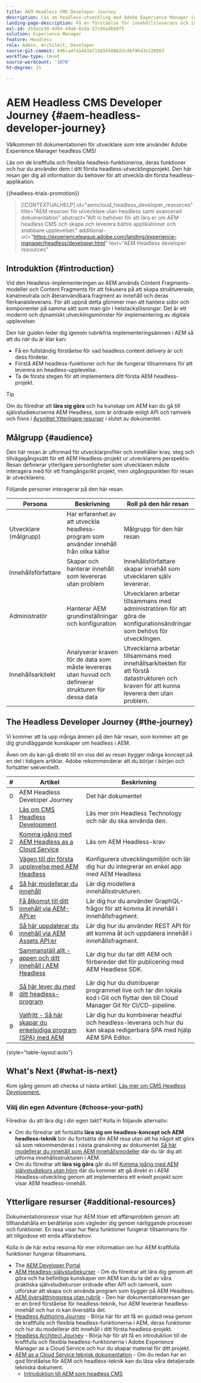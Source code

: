 ```yaml
---
title: AEM Headless CMS Developer Journey
description: Läs om headless-utveckling med Adobe Experience Manager (AEM) som Headless CMS. Lär dig hur du använder funktioner som innehållsmodeller, innehållsfragment och ett GraphQL-API för att leverera headless-innehåll.
landing-page-description: Få en förståelse för innehållsleverans och implementering utan problem. Läs mer om hur ni utvecklar er strategi inom ert företag.
exl-id: d14a1e30-dd04-49a8-8cda-27c80a4bb0f5
solution: Experience Manager
feature: Headless
role: Admin, Architect, Developer
source-git-commit: 646ca4f4a441bf1565558002dcd6f96d3e228563
workflow-type: tm+mt
source-wordcount: '1070'
ht-degree: 1%

---
```


# AEM Headless CMS Developer Journey {#aem-headless-developer-journey}

Välkommen till dokumentationen för utvecklare som inte använder Adobe Experience Manager headless CMS!

Läs om de kraftfulla och flexibla headless-funktionerna, deras funktioner och hur du använder dem i ditt första headless-utvecklingsprojekt. Den här resan ger dig all information du behöver för att utveckla din första headless-applikation.

{{headless-trials-promotion}}

>[!CONTEXTUALHELP]
>id="aemcloud_headless_developer_resources"
>title="AEM resurser för utvecklare utan headless samt avancerad dokumentation"
>abstract="Allt ni behöver för att lära er om AEM headless CMS och skapa och leverera bättre applikationer och snabbare upplevelser."
>additional-url="https://experienceleague.adobe.com/landing/experience-manager/headless/developer.html" text="AEM Headless developer resources"

## Introduktion {#introduction}

Vid den Headless-implementeringen av AEM används Content Fragments-modeller och Content Fragments för att fokusera på att skapa strukturerade, kanalneutrala och återanvändbara fragment av innehåll och deras flerkanalsleverans. För att uppnå detta glömmer man att hantera sidor och komponenter på samma sätt som man gör i helstackslösningar. Det är ett modernt och dynamiskt utvecklingsmönster för implementering av digitala upplevelser.

Den här guiden leder dig igenom rubrikfria implementeringsämnen i AEM så att du när du är klar kan:

* Få en fullständig förståelse för vad headless content delivery är och dess fördelar.
* Förstå AEM headless-funktioner och hur de fungerar tillsammans för att leverera en headless-upplevelse.
* Ta de första stegen för att implementera ditt första AEM headless-projekt.

>[!TIP]
>
> Om du föredrar att **lära sig göra** och ha kunskap om AEM kan du gå till självstudiekurserna AEM Headless, som är ordnade enligt API och ramverk och finns i [Avsnittet Ytterligare resurser](#additional-resources) i slutet av dokumentet.

## Målgrupp {#audience}

Den här resan är utformad för utvecklarprofiler och innehåller krav, steg och tillvägagångssätt för ett AEM Headless-projekt ur utvecklarens perspektiv. Resan definierar ytterligare personligheter som utvecklaren måste interagera med för ett framgångsrikt projekt, men utgångspunkten för resan är utvecklarens.

Följande personer interagerar på den här resan.

| Persona | Beskrivning | Roll på den här resan |
|---|---|---|
| Utvecklare (målgrupp) | Har erfarenhet av att utveckla headless-program som använder innehåll från olika källor | Målgrupp för den här resan |
| Innehållsförfattare | Skapar och hanterar innehåll som levereras utan problem | Innehållsförfattare skapar innehåll som utvecklaren själv levererar. |
| Administratör | Hanterar AEM grundinställningar och konfiguration | Utvecklaren arbetar tillsammans med administratören för att göra de konfigurationsändringar som behövs för utvecklingen. |
| Innehållsarkitekt | Analyserar kraven för de data som måste levereras utan huvud och definierar strukturen för dessa data | Utvecklarna arbetar tillsammans med innehållsarkitekten för att förstå datastrukturen och kraven för att kunna leverera den utan problem. |

## The Headless Developer Journey {#the-journey}

Vi kommer att ta upp många ämnen på den här resan, som kommer att ge dig grundläggande kunskaper om headless i AEM.

Även om du kan gå direkt till en viss del av resan bygger många koncept på en del i tidigare artiklar. Adobe rekommenderar att du börjar i början och fortsätter sekventiellt.

| # | Artikel | Beskrivning |
|---|---|---|
| 0 | AEM Headless Developer Journey | Det här dokumentet |
| 1 | [Läs om CMS Headless Development](learn-about.md) | Läs mer om Headless Technology och när du ska använda den. |
| 2 | [Komma igång med AEM Headless as a Cloud Service](getting-started.md) | Läs om AEM Headless-krav |
| 3 | [Vägen till din första upplevelse med AEM Headless](path-to-first-experience.md) | Konfigurera utvecklingsmiljön och lär dig hur du integrerar en enkel app med AEM Headless |
| 4 | [Så här modellerar du innehåll](model-your-content.md) | Lär dig modellera innehållsstrukturen. |
| 5 | [Få åtkomst till ditt innehåll via AEM-API:er](access-your-content.md) | Lär dig hur du använder GraphQL-frågor för att komma åt innehåll i innehållsfragment. |
| 6 | [Så här uppdaterar du innehåll via AEM Assets API:er](update-your-content.md) | Lär dig hur du använder REST API för att komma åt och uppdatera innehåll i innehållsfragment. |
| 7 | [Sammanställ allt - appen och ditt innehåll i AEM Headless](put-it-all-together.md) | Lär dig hur du tar ditt AEM och förbereder det för publicering med AEM Headless SDK. |
| 8 | [Så här lever du med ditt headless-program](go-live.md) | Lär dig hur du distribuerar programmet live och tar din lokala kod i Git och flyttar den till Cloud Manager Git för CI/CD-pipeline. |
| 9 | [Valfritt - Så här skapar du enkelsidiga program (SPA) med AEM](create-spa.md) | Lär dig hur du kombinerar headful och headless-leverans och hur du kan skapa redigerbara SPA med hjälp AEM SPA Editor. |

{style="table-layout:auto"}

## What&#39;s Next {#what-is-next}

Kom igång genom att checka ut nästa artikel: [Läs mer om CMS Headless Development.](learn-about.md)

### Välj din egen Adventure {#choose-your-path}

Föredrar du att lära dig i din egen takt? Kolla in följande alternativ:

* Om du föredrar att fortsätta **lära sig om headless-koncept och AEM headless-teknik** bör du fortsätta din AEM resa utan att ha något att göra så som rekommenderas i nästa granskning av dokumentet [Så här modellerar du innehåll som AEM innehållsmodeller](model-your-content.md) där du lär dig att utforma innehållsstrukturen i AEM.
* Om du föredrar att **lära sig göra** går du till [Komma igång med AEM självstudiekurs utan hörn](https://experienceleague.adobe.com/docs/experience-manager-learn/getting-started-with-aem-headless/graphql/multi-step/overview.html) där du kommer att gå direkt in i AEM Headless-utveckling genom att implementera ett enkelt projekt som visar AEM headless-innehåll.

## Ytterligare resurser {#additional-resources}

Dokumentationsresor visar hur AEM löser ett affärsproblem genom att tillhandahålla en berättelse som vägleder dig genom närliggande processer och funktioner. En resa visar hur flera funktioner fungerar tillsammans för att tillgodose ett enda affärsbehov.

Kolla in de här extra resorna för mer information om hur AEM kraftfulla funktioner fungerar tillsammans.

* The [AEM Developer Portal](https://experienceleague.adobe.com/landing/experience-manager/headless/developer.html)
* [AEM Headless-självstudiekurser](https://experienceleague.adobe.com/docs/experience-manager-learn/getting-started-with-aem-headless/overview.html) - Om du föredrar att lära dig genom att göra och ha befintliga kunskaper om AEM kan du ta del av våra praktiska självstudiekurser ordnade efter API och ramverk, som utforskar att skapa och använda program som bygger på AEM Headless.
* [AEM översättningsresa utan rubrik](/help/journey-headless/translation/overview.md) - Den här dokumentationsresan ger er en bred förståelse för headless-teknik, hur AEM levererar headless-innehåll och hur ni kan översätta det.
* [Headless Authoring Journey](/help/journey-headless/author/overview.md) - Börja här för att få en guidad resa genom de kraftfulla och flexibla headless-funktionerna i AEM, deras funktioner och hur du modellerar ditt innehåll i ditt första headless-projekt.
* [Headless Architect Journey](/help/journey-headless/architect/overview.md) - Börja här för att få en introduktion till de kraftfulla och flexibla headless-funktionerna i Adobe Experience Manager as a Cloud Service och hur du skapar material för ditt projekt.
* [AEM as a Cloud Service teknisk dokumentation](https://experienceleague.adobe.com/docs/experience-manager-cloud-service.html) - Om du redan har en god förståelse för AEM och headless-teknik kan du läsa våra detaljerade tekniska dokument.
   * [Introduktion till AEM som headless CMS](/help/headless/introduction.md)
